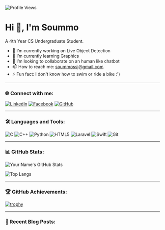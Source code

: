 <!-- Banner image can be added here -->
![Profile Views](https://komarev.com/ghpvc/?username=SoummoSsj)

# Hi 👋, I'm Soummo

A 4th Year CS Undergraduate Student.  

- 🔭 I’m currently working on Live Object Detection
- 🌱 I’m currently learning Graphics
- 👯 I’m looking to collaborate on an human like chatbot
- 📫 How to reach me: soummossj@gmail.com
- ⚡ Fun fact: I don't know how to swim or ride a bike :')

---

### 🌐 Connect with me:

[![LinkedIn](https://img.shields.io/badge/LinkedIn-%230077B5.svg?style=for-the-badge&logo=linkedin&logoColor=black)](https://www.linkedin.com/in/soummo-bhattacharya/) 
[![Facebook](https://img.shields.io/badge/Facebook-%231877F2.svg?style=for-the-badge&logo=facebook&logoColor=black)](https://facebook.com/soummo.monster)
[![GitHub](https://img.shields.io/badge/GitHub-%23181717.svg?style=for-the-badge&logo=github&logoColor=black)](https://github.com/SoummoSsj)

---

### 🛠️ Languages and Tools:

![C](https://img.shields.io/badge/C-%2300599C.svg?style=for-the-badge&logo=c&logoColor=white)
![C++](https://img.shields.io/badge/C++-%2300599C.svg?style=for-the-badge&logo=c%2B%2B&logoColor=white)
![Python](https://img.shields.io/badge/Python-%2314354C.svg?style=for-the-badge&logo=python&logoColor=white)
![HTML5](https://img.shields.io/badge/HTML5-%23E34F26.svg?style=for-the-badge&logo=html5&logoColor=white)
![Laravel](https://img.shields.io/badge/Laravel-%23FF2D20.svg?style=for-the-badge&logo=laravel&logoColor=white)
![Swift](https://img.shields.io/badge/Swift-%23FA7343.svg?style=for-the-badge&logo=swift&logoColor=white)
![Git](https://img.shields.io/badge/Git-%23F05033.svg?style=for-the-badge&logo=git&logoColor=white)

---

### 📊 GitHub Stats:

![Your Name's GitHub Stats](https://github-readme-stats.vercel.app/api?username=SoummoSsj&show_icons=true&theme=radical)

![Top Langs](https://github-readme-stats.vercel.app/api/top-langs/?username=SoummoSsj&langs_count=10&layout=compact&theme=radical)

<!-- Optionally, you can also add more GitHub-related widgets -->

---

### 🏆 GitHub Achievements:

[![trophy](https://github-profile-trophy.vercel.app/?username=YourGitHubUsername&theme=onedark)](https://github.com/SoummoSsj)

---

### 📝 Recent Blog Posts:

<!-- BLOG-POST-LIST:START -->
<!-- If you have a blog or are working on publications, GitHub has tools to pull blog post data -->
<!-- BLOG-POST-LIST:END -->
